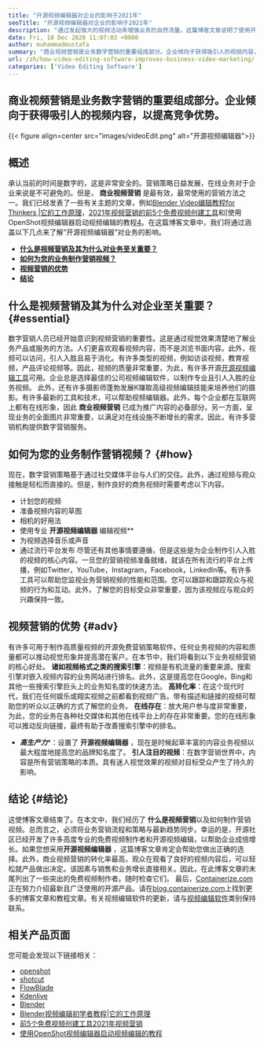 ```yaml
---
title: "开源视频编辑器对企业的影响于2021年" 
seoTitle: "开源视频编辑器对企业的影响于2021年" 
description: "通过发起强大的视频活动来增强业务的自然流量。这篇博客文章说明了使用开源视频编辑器的好处。" 
date: Fri, 18 Dec 2020 11:07:03 +0000
author: muhammadmustafa
summary: "商业视频营销是业务数字营销的重要组成部分。企业倾向于获得吸引人的视频内容，以提高竞争优势。" 
url: /zh/how-video-editing-software-improves-business-video-marketing/
categories: ['Video Editing Software']
---
```


## 商业视频营销是业务数字营销的重要组成部分。企业倾向于获得吸引人的视频内容，以提高竞争优势。

{{< figure align=center src="images/videoEdit.png" alt="开源视频编辑器">}}


## 概述
承认当前的时间是数字的，这是非常安全的。营销策略日益发展，在线业务对于企业来说是不可避免的。但是， **商业视频营销** 是最有效，最常使用的营销方法之一。我们已经发表了一些有关主题的文章，例如[Blender Video编辑教程for Thinkers |它的工作原理][2]，[2021年视频营销的前5个免费视频创建工具][3]和[使用OpenShot视频编辑器启动视频编辑的教程[4]。在这篇博客文章中，我们将通过涵盖以下几点来了解“开源视频编辑器”对业务的影响。
* **[什么是视频营销及其为什么对业务至关重要？][5]** 
* **[如何为您的业务制作营销视频？][6]** 
* **[视频营销的优势][7]** 
* **[结论][8]** 

## 什么是视频营销及其为什么对企业至关重要？ {#essential}

数字营销人员已经开始意识到视频营销的重要性。这是通过视觉效果清楚地了解业务产品或服务的方法。人们更喜欢观看视频内容，而不是浏览书面内容。此外，视频可以访问，引人入胜且易于消化。有许多类型的视频，例如访谈视频，教育视频，产品评论视频等。因此，视频的质量非常重要，为此，有许多开源[开源视频编辑工具][1]可用。企业总是选择最佳的公司视频编辑软件，以制作专业且引人入胜的业务视频。
此外，还有许多摄影师蓬勃发展K赚取高级视频编辑技能来培养他们的摄影。有许多最新的工具和技术，可以帮助视频编辑器。此外，每个企业都在互联网上都有在线形象，因此 **商业视频营销** 已成为推广内容的必备部分。另一方面，呈现业务的全面图片非常重要，以满足对在线设施不断增长的需求。因此，有许多营销机构提供数字营销服务。

## 如何为您的业务制作营销视频？ {#how}

现在，数字营销策略基于通过社交媒体平台与人们的交往。此外，通过视频与观众接触是轻松而直接的。但是，制作良好的商务视频时需要考虑以下内容。
* 计划您的视频
* 准备视频内容的草图
* 相机的好用法
* 使用专业 **开源视频编辑器** 编辑视频**
* 为视频选择音乐或声音
* 通过流行平台发布
尽管还有其他事情要遵循，但是这些是为企业制作引人入胜的视频的核心内容。一旦您的营销视频准备就绪，就该在所有流行的平台上传播，例如Twitter，YouTube，Instagram，Facebook，LinkedIn等。有许多工具可以帮助您监视业务营销视频的性能和范围。您可以跟踪和跟踪观众与视频的行为和互动。此外，了解您的目标受众非常重要，因为该视频应与观众的兴趣保持一致。

## 视频营销的优势  {#adv}

有许多可用于制作高质量视频的开源免费营销策略软件。任何业务视频的内容和质量都可以推动视觉形象并提高潜在客户。在本节中，我们将看到以下业务视频营销的核心好处。
**诸如视频格式之类的搜索引擎**：视频是有机流量的重要来源。搜索引擎对嵌入视频内容的业务网站进行排名。此外，这是提高您在Google，Bing和其他一些搜索引擎巨头上的业务知名度的快速方法。
**高转化率**：在这个现代时代，我们在任何娱乐或翔实视频之前都看到视频广告。带有描述和链接的视频可帮助您的听众以正确的方式了解您的业务。
**在线存在**：放大用户参与度非常重要，为此，您的业务在各种社交媒体和其他在线平台上的存在非常重要。您的在线形象可以推动反向链接，最终有助于改善搜索引擎中的排名。
* ***高生产力****：设置了 **开源视频编辑器** ，现在是时候起草丰富的内容业务视频以最大程度地提高您的品牌知名度了。
**引人注目的视频**：在数字营销世界中，内容是所有营销策略的本质。具有迷人视觉效果的视频对目标受众产生了持久的影响。

## 结论 {#结论}

这使博客文章结束了。在本文中，我们经历了 **什么是视频营销**以及如何制作营销视频。总而言之，必须将业务营销流程和策略与最新趋势同步。幸运的是，开源社区已经开发了许多高度专业的免费视频制作者和开源视频编辑，以帮助企业成倍增长。如果您想采用**开源视频编辑器** ，这篇博客文章肯定会帮助您做出正确的选择。此外，商业视频营销的转化率最高，观众在观看了良好的视频内容后，可以轻松就产品做出决定。该因素与销售和业务增长直接相关。因此，在此博客文章的末尾列出了一些突出的免费视频制作者。随时检查它们。
最后，[Containerize.com][9]正在努力介绍最新且广泛使用的开源产品。请在[blog.containerize.com][10]上找到更多的博客文章和教程文章。有关视频编辑软件的更新，请与[视频编辑软件][1]类别保持联系。

## 相关产品页面
您可能会发现以下链接相关：
  * [openshot][11]
  * [shotcut][12]
  * [FlowBlade][13]
  * [Kdenlive][14]
  * [Blender][15]
  * [Blender视频编辑初学者教程|它的工作原理][2]
  * [前5个免费视频创建工具2021年视频营销][3]
  * [使用OpenShot视频编辑器启动视频编辑的教程][4]



[1]: https://products.containerize.com/video-editing-software
[2]: https://blog.containerize.com/video-editing-software/blender-video-editing-tutorial-for-beginners/
[3]: https://blog.containerize.com/video-editing-software/top-5-open-source-video-editor-software-for-video-marketing/
[4]: https://blog.containerize.com/video-editing-software/openshot-video-editor-tutorial-for-beginners-open-source/
[5]: #essential
[6]: #how
[7]: #adv
[8]: #Conclusion
[9]: https://www.containerize.com/
[10]: https://blog.containerize.com/
[11]: https://products.containerize.com/video-editing-software/openshot
[12]: https://products.containerize.com/video-editing-software/shotcut
[13]: https://products.containerize.com/video-editing-software/flowblade
[14]: https://products.containerize.com/video-editing-software/kdenlive
[15]: https://products.containerize.com/video-editing-software/blender
